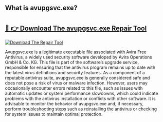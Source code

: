 ## What is avupgsvc.exe? 

# <h2><a href="https://exedetect.com/download.php?avupgsvc.exe">🔗 👉 Download The avupgsvc.exe Repair Tool</a></h2>

[![Download The Repair Tool](https://exedetect.com/download-button.jpg)](https://exedetect.com/download.php?avupgsvc.exe)

Avupgsvc.exe is a legitimate executable file associated with Avira Free Antivirus, a widely used security software developed by Avira Operations GmbH & Co. KG. This file is part of the software’s upgrade service, responsible for ensuring that the antivirus program remains up to date with the latest virus definitions and security features. As a component of a reputable antivirus suite, avupgsvc.exe is generally considered safe and does not pose a risk of virus or malware infection. However, users may occasionally encounter errors related to this file, such as issues with automatic updates or system performance slowdowns, which could indicate problems with the antivirus installation or conflicts with other software. It is advisable to monitor the behavior of avupgsvc.exe and, if necessary, perform troubleshooting steps such as reinstalling the antivirus or checking for system issues to maintain optimal protection.